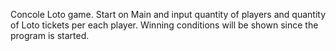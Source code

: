 Concole Loto game.
Start on Main and input quantity of players and quantity of Loto tickets per each player.
Winning conditions will be shown since the program is started.

